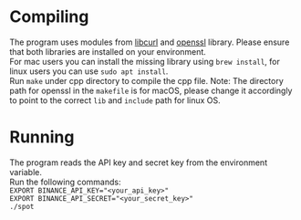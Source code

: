# Compiling
The program uses modules from [libcurl](https://curl.se/libcurl/) and [openssl](https://www.openssl.org/source/) library. Please ensure that both libraries are installed
on your environment. \
For mac users you can install the missing library using `brew install`, for linux users you can use `sudo apt install`. \
Run `make` under cpp directory to compile the cpp file. Note: The directory path for openssl in the `makefile` is for macOS, please change it accordingly to point to the
correct `lib` and `include` path for linux OS.

# Running
The program reads the API key and secret key from the environment variable.\
Run the following commands: \
`EXPORT BINANCE_API_KEY="<your_api_key>"`\
`EXPORT BINANCE_API_SECRET="<your_secret_key>"`\
`./spot`
